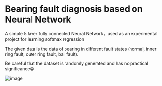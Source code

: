 # Bearing fault diagnosis based on Neural Network

A simple 5 layer fully connected Neural Network，used as an experimental project for learning softmax regression

The given data is the data of bearing in different fault states (normal, inner ring fault, outer ring fault, ball fault).

Be careful that the dataset is randomly generated and has no practical significance😁

![image](https://user-images.githubusercontent.com/36271583/211177525-48fa35d0-b5b3-4e36-a3f3-92e92bbb339f.png)
